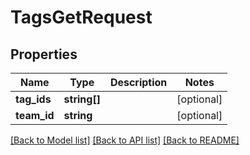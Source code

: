 # TagsGetRequest

## Properties
Name | Type | Description | Notes
------------ | ------------- | ------------- | -------------
**tag_ids** | **string[]** |  | [optional] 
**team_id** | **string** |  | [optional] 

[[Back to Model list]](../README.md#documentation-for-models) [[Back to API list]](../README.md#documentation-for-api-endpoints) [[Back to README]](../README.md)


